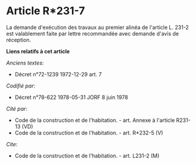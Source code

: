 # Article R*231-7

La demande d'exécution des travaux au premier alinéa de l'article L. 231-2 est valablement faite par lettre recommandée avec
demande d'avis de réception.

**Liens relatifs à cet article**

_Anciens textes_:

  - Décret n°72-1239 1972-12-29 art. 7

_Codifié par_:

  - Décret n°78-622 1978-05-31 JORF 8 juin 1978

_Cité par_:

  - Code de la construction et de l'habitation. - art. Annexe à l'article R231-13 (VD)
  - Code de la construction et de l'habitation. - art. R*232-5 (V)

_Cite_:

  - Code de la construction et de l'habitation. - art. L231-2 (M)
